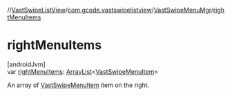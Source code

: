 //[VastSwipeListView](../../../index.md)/[com.gcode.vastswipelistview](../index.md)/[VastSwipeMenuMgr](index.md)/[rightMenuItems](right-menu-items.md)

# rightMenuItems

[androidJvm]\
var [rightMenuItems](right-menu-items.md): [ArrayList](https://kotlinlang.org/api/latest/jvm/stdlib/kotlin.collections/-array-list/index.html)<[VastSwipeMenuItem](../../com.gcode.vastswipelistview.model/-vast-swipe-menu-item/index.md)>

An array of [VastSwipeMenuItem](../../com.gcode.vastswipelistview.model/-vast-swipe-menu-item/index.md) item on the right.
